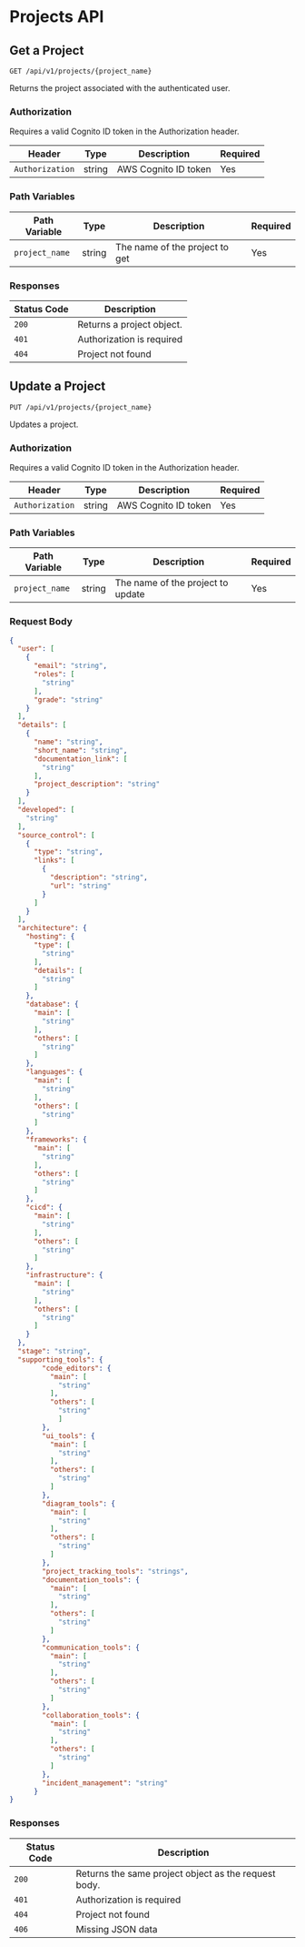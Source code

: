 # Projects API

## Get a Project

`GET /api/v1/projects/{project_name}`

Returns the project associated with the authenticated user.

### Authorization

Requires a valid Cognito ID token in the Authorization header.

| Header | Type | Description | Required |
|-----------|-------------|-------------|-------------|
| `Authorization` | string | AWS Cognito ID token | Yes |

### Path Variables

| Path Variable | Type | Description | Required |
|-----------|-------------|-------------|-------------|
| `project_name` | string | The name of the project to get | Yes |

### Responses

| Status Code | Description                             |
|-------------|-----------------------------------------|
| `200`         | Returns a project object. |
| `401`         | Authorization is required               |
| `404`         | Project not found                       |


## Update a Project

`PUT /api/v1/projects/{project_name}`

Updates a project.

### Authorization

Requires a valid Cognito ID token in the Authorization header.

| Header | Type | Description | Required |
|-----------|-------------|-------------|-------------|
| `Authorization` | string | AWS Cognito ID token | Yes |

### Path Variables

| Path Variable | Type | Description | Required |
|-----------|-------------|-------------|-------------|
| `project_name` | string | The name of the project to update | Yes |

### Request Body

```json
{
  "user": [
    {
      "email": "string",
      "roles": [
        "string"
      ],
      "grade": "string"
    }
  ],
  "details": [
    {
      "name": "string",
      "short_name": "string",
      "documentation_link": [
        "string"
      ],
      "project_description": "string"
    }
  ],
  "developed": [
    "string"
  ],
  "source_control": [
    {
      "type": "string",
      "links": [
        {
          "description": "string",
          "url": "string"
        }
      ]
    }
  ],
  "architecture": {
    "hosting": {
      "type": [
        "string"
      ],
      "details": [
        "string"
      ]
    },
    "database": {
      "main": [
        "string"
      ],
      "others": [
        "string"
      ]
    },
    "languages": {
      "main": [
        "string"
      ],
      "others": [
        "string"
      ]
    },
    "frameworks": {
      "main": [
        "string"
      ],
      "others": [
        "string"
      ]
    },
    "cicd": {
      "main": [
        "string"
      ],
      "others": [
        "string"
      ]
    },
    "infrastructure": {
      "main": [
        "string"
      ],
      "others": [
        "string"
      ]
    }
  },
  "stage": "string",
  "supporting_tools": {
        "code_editors": {
          "main": [
            "string"
          ],
          "others": [
            "string"
            ]
        },
        "ui_tools": {
          "main": [
            "string"
          ],
          "others": [
            "string"
          ]
        },
        "diagram_tools": {
          "main": [
            "string"
          ],
          "others": [
            "string"
          ]
        },
        "project_tracking_tools": "strings",
        "documentation_tools": {
          "main": [
            "string"
          ],
          "others": [
            "string"
          ]
        },
        "communication_tools": {
          "main": [
            "string"
          ],
          "others": [
            "string"
          ]
        },
        "collaboration_tools": {
          "main": [
            "string"
          ],
          "others": [
            "string"
          ]
        },
        "incident_management": "string"
      }
}
```

### Responses

| Status Code | Description                             |
|-------------|-----------------------------------------|
| `200`         | Returns the same project object as the request body. |
| `401`         | Authorization is required               |
| `404`         | Project not found                       |
| `406`         | Missing JSON data                       |
